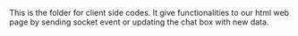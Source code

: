 This is the folder for client side codes. It give functionalities to our html web page by sending socket event or updating the chat box with new data. 
